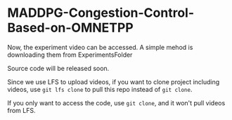 # MADDPG-Congestion-Control-Based-on-OMNETPP

Now, the experiment video can be accessed. A simple mehod is downloading them from ExperimentsFolder

Source code will be released soon.

Since we use LFS to upload videos, if you want to clone project including videos, use ```git lfs clone``` to pull this repo instead of ```git clone```.

If you only want to access the code, use ```git clone```, and it won't pull videos from LFS.

